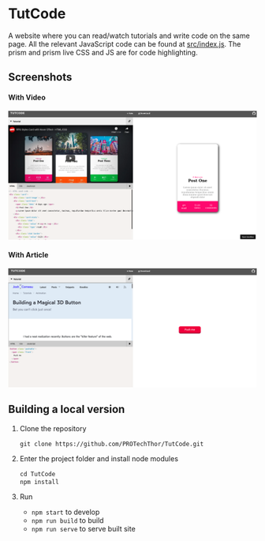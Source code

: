 # TutCode
A website where you can read/watch tutorials and write code on the same page. 
All the relevant JavaScript code can be found at [src/index.js](main/src/js/index.js). 
The prism and prism live CSS and JS are for code highlighting.

## Screenshots
#### With Video
![](screenshot1.png)

#### With Article
![](screenshot2.png)

## Building a local version

1. Clone the repository

    ``` 
    git clone https://github.com/PROTechThor/TutCode.git
    ```
2. Enter the project folder and install node modules

    ``` 
    cd TutCode
    npm install 
    ```
3. Run
    - `npm start` to develop
    - `npm run build` to build
    - `npm run serve` to serve built site
